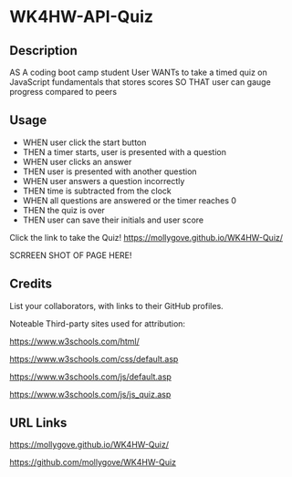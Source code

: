 # WK4HW-API-Quiz

## Description

AS A coding boot camp student
User WANTs to take a timed quiz on JavaScript fundamentals that stores scores
SO THAT user can gauge progress compared to peers

## Usage

- WHEN user click the start button
- THEN a timer starts, user is presented with a question
- WHEN user clicks an answer
- THEN user is presented with another question
- WHEN user answers a question incorrectly
- THEN time is subtracted from the clock
- WHEN all questions are answered or the timer reaches 0
- THEN the quiz is over
- THEN user can save their initials and user score

Click the link to take the Quiz!
https://mollygove.github.io/WK4HW-Quiz/

SCRREEN SHOT OF PAGE HERE!

## Credits

List your collaborators, with links to their GitHub profiles.

Noteable Third-party sites used for attribution:

https://www.w3schools.com/html/

https://www.w3schools.com/css/default.asp

https://www.w3schools.com/js/default.asp

https://www.w3schools.com/js/js_quiz.asp

## URL Links 

https://mollygove.github.io/WK4HW-Quiz/

https://github.com/mollygove/WK4HW-Quiz
